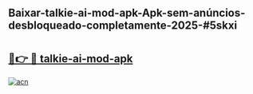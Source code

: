## Baixar-talkie-ai-mod-apk-Apk-sem-anúncios-desbloqueado-completamente-2025-#5skxi

# <h2><a href="https://ainizakaria.my?title=talkie-ai-mod-apk&ref=22M">🔗👉 🔴 talkie-ai-mod-apk</a></h2>

[![acn](https://github.com/user-attachments/assets/0f9c940e-d8b0-45ae-aac7-cd30a18b3e1c)](https://ainizakaria.my?title=talkie-ai-mod-apk&ref=22M)

